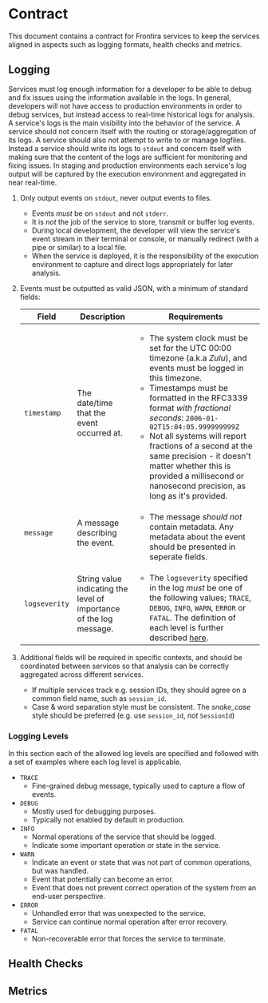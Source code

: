 # Contract

This document contains a contract for Frontira services to keep the services aligned in aspects such as
logging formats, health checks and metrics.

## Logging

Services must log enough information for a developer to be able to debug and fix issues using the information
available in the logs.
In general, developers will not have access to production environments in order to debug services, but instead access
to real-time historical logs for analysis.
A service's logs is the main visibility into the behavior of the service.
A service should not concern itself with the routing or storage/aggregation of its logs.
A service should also not attempt to write to or manage logfiles.
Instead a service should write its logs to `stdout`
and concern itself with making sure that the content of the logs are sufficient for monitoring and fixing issues.
In staging and production environments each service's log output will be captured by the execution environment
and aggregated in near real-time.

1. Only output events on `stdout`, never output events to files.
    * Events _must_ be on `stdout` and not `stderr`.
    * It is _not_ the job of the service to store, transmit or buffer log events.
    * During local development, the developer will view the service's event stream in their terminal or console,
      or manually redirect (with a pipe or similar) to a local file.
    * When the service is deployed,
      it is the responsibility of the execution environment to capture and direct logs appropriately for later analysis.
1. Events must be outputted as valid JSON, with a minimum of standard fields:

    | Field | Description | Requirements |
    | ----- | ----------- | ------------ |
    | `timestamp` | The date/time that the event occurred at. | <ul><li>The system clock must be set for the UTC 00:00 timezone (a.k.a _Zulu_), and events must be logged in this timezone.</li><li>Timestamps must be formatted in the RFC3339 format _with fractional seconds_: `2006-01-02T15:04:05.999999999Z`</li><li>Not all systems will report fractions of a second at the same precision - it doesn't matter whether this is provided a millisecond or nanosecond precision, as long as it's provided.</li></ul> |
    | `message` | A message describing the event. | <ul><li>The message _should not_ contain metadata. Any metadata about the event should be presented in seperate fields.</li></ul> |
    | `logseverity` | String value indicating the level of importance of the log message. | <ul><li>The `logseverity` specified in the log _must_ be one of the following values; `TRACE`, `DEBUG`, `INFO`, `WARN`, `ERROR` or `FATAL`. The definition of each level is further described [here](#logging-levels).</li></ul> |

1. Additional fields will be required in specific contexts,
  and should be coordinated between services so that analysis can be correctly aggregated across different services.
    * If multiple services track e.g. session IDs, they should agree on a common field name, such as `session_id`.
    * Case & word separation style must be consistent.
      The _snake_case_ style should be preferred (e.g. use `session_id`, _not_ `SessionId`)

### Logging Levels

In this section each of the allowed log levels are specified and followed with a set of examples
where each log level is applicable.

* `TRACE`
    * Fine-grained debug message, typically used to capture a flow of events.
* `DEBUG`
    * Mostly used for debugging purposes.
    * Typically not enabled by default in production.
* `INFO`
    * Normal operations of the service that should be logged.
    * Indicate some important operation or state in the service.
* `WARN`
    * Indicate an event or state that was not part of common operations, but was handled.
    * Event that potentially can become an error.
    * Event that does not prevent correct operation of the system from an end-user perspective.
* `ERROR`
    * Unhandled error that was unexpected to the service.
    * Service can continue normal operation after error recovery.
* `FATAL`
    * Non-recoverable error that forces the service to terminate.

## Health Checks

## Metrics
